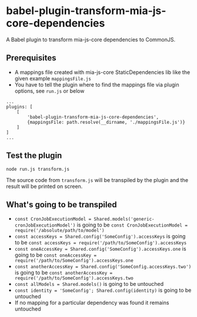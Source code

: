 # babel-plugin-transform-mia-js-core-dependencies
A Babel plugin to transform mia-js-core dependencies to CommonJS.

## Prerequisites
- A mappings file created with mia-js-core StaticDependencies lib like the given example `mappingsFile.js`
- You have to tell the plugin where to find the mappings file via plugin options, see `run.js` or below

```
...
plugins: [
    [
        'babel-plugin-transform-mia-js-core-dependencies',
        {mappingsFile: path.resolve(__dirname, './mappingsFile.js')}
    ]
]
...
```

## Test the plugin

```node run.js transform.js```

The source code from `transform.js` will be transpiled by the plugin and the result will be printed on screen.

## What's going to be transpiled
- `const CronJobExecutionModel = Shared.models('generic-cronJobExecutionModel')` is going to be `const CronJobExecutionModel = require('/absolute/path/to/model')`
- `const accessKeys = Shared.config('SomeConfig').accessKeys` is going to be `const accessKeys = require('/path/to/SomeConfig').accessKeys`
- `const oneAccessKey = Shared.config('SomeConfig').accessKeys.one` is going to be `const oneAccessKey = require('/path/to/SomeConfig').accessKeys.one`
- `const anotherAccessKey = Shared.config('SomeConfig.accessKeys.two')` is going to be `const anotherAccessKey = require('/path/to/SomeConfig').accessKeys.two`
- `const allModels = Shared.models()` is going to be untouched
- `const identity = 'SomeConfig'; Shared.config(identity)` is going to be untouched 
- If no mapping for a particular dependency was found it remains untouched